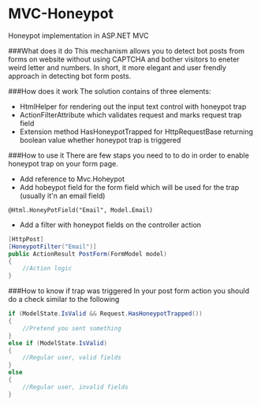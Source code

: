 MVC-Honeypot
============

Honeypot implementation in ASP.NET MVC

###What does it do
This mechanism allows you to detect bot posts from forms on website without using CAPTCHA and bother visitors to eneter weird letter and numbers. 
In short, it more elegant and user frendly approach in detecting bot form posts.

###How does it work
The solution contains of three elements:
* HtmlHelper for rendering out the input text control with honeypot trap
* ActionFilterAttribute which validates request and marks request trap field
* Extension method HasHoneypotTrapped for HttpRequestBase returning boolean value whether honeypot trap is triggered

###How to use it
There are few staps you need to to do in order to enable honeypot trap on your form page.
* Add reference to Mvc.Hoheypot
* Add hobeypot field for the form field which will be used for the trap (usually it'n an email field)
```razor
@Html.HoneyPotField("Email", Model.Email)
```
* Add a filter with honeypot fields on the controller action
```cs
[HttpPost]
[HoneypotFilter("Email")]
public ActionResult PostForm(FormModel model)
{
    //Action logic
}
```
###How to know if trap was triggered
In your post form action you should do a check similar to the following
```cs
if (ModelState.IsValid && Request.HasHoneypotTrapped())
{
    //Pretend you sent something
}
else if (ModelState.IsValid)
{
    //Regular user, valid fields
}
else
{
    //Regular user, invalid fields
}
```
